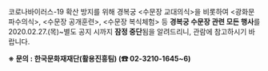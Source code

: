코로나바이러스-19 확산 방지를 위해 경복궁 <수문장 교대의식>을 비롯하여 <광화문 파수의식>, <수문장 공개훈련>, <수문장 복식체험> 등 **경복궁 수문장 관련 모든 행사**를 2020.02.27.(목)~별도 공지 시까지 **잠정 중단**됨을 알려드리니, 관람에 참고하시기 바랍니다.

**※ 문의 : 한국문화재재단(활용진흥팀) (☎ 02-3210-1645~6)​**